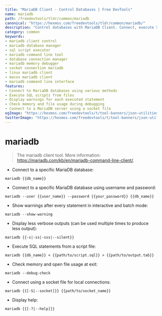 ```yaml
---
title: "MariaDB Client - Control Databases | Free DevTools"
name: mariadb
path: /freedevtools/tldr/common/mariadb
canonical: "https://hexmos.com/freedevtools/tldr/common/mariadb/"
description: "Control databases with MariaDB Client. Connect, execute SQL scripts, and debug memory usage. Free online tool, no registration required."
category: common
keywords:
- mariadb client control
- mariadb database manager
- sql script executor
- mariadb command line tool
- database connection manager
- mariadb memory debugger
- socket connection mariadb
- linux mariadb client
- macos mariadb client
- mariadb command line interface
features:
- Connect to MariaDB databases using various methods
- Execute SQL scripts from files
- Display warnings for each executed statement
- Check memory and file usage during debugging
- Connect to a MariaDB server using a socket file
ogImage: "https://hexmos.com/freedevtools/t/tool-banners/json-utilities-banner.png"
twitterImage: "https://hexmos.com/freedevtools/t/tool-banners/json-utilities-banner.png"
---
```


# mariadb

> The mariadb client tool.
> More information: <https://mariadb.com/kb/en/mariadb-command-line-client/>.

- Connect to a specific MariaDB database:

`mariadb {{db_name}}`

- Connect to a specific MariaDB database using username and password:

`mariadb --user {{user_name}} --password {{your_password}} {{db_name}}`

- Show warnings after every statement in interactive and batch mode:

`mariadb --show-warning`

- Display less verbose outputs (can be used multiple times to produce less output):

`mariadb {{-s|-ss|-sss|--silent}}`

- Execute SQL statements from a script file:

`mariadb {{db_name}} < {{path/to/script.sql}} > {{path/to/output.tab}}`

- Check memory and open file usage at exit:

`mariadb --debug-check`

- Connect using a socket file for local connections:

`mariadb {{[-S|--socket]}} {{path/to/socket_name}}`

- Display help:

`mariadb {{[-?|--help]}}`
